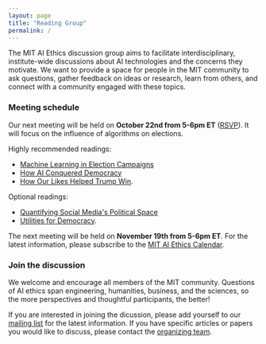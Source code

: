 ```yaml
---
layout: page
title: "Reading Group"
permalink: /
---
```


The MIT AI Ethics discussion group aims to facilitate interdisciplinary, institute-wide discussions about AI technologies and the concerns they motivate. We want to provide a space for people in the MIT community to ask questions, gather feedback on ideas or research, learn from others, and connect with a community engaged with these topics. 

### Meeting schedule

Our next meeting will be held on <b>October 22nd from 5-6pm ET</b> ([RSVP](https://docs.google.com/forms/d/e/1FAIpQLSe4xGG68C5TMhddzzTMlTrulIGOYcrxuwI201S41COVn2cBJQ/viewform?usp=sf_link)). It will focus on the influence of algorithms on elections. 

Highly recommended readings: 
* [Machine Learning in Election Campaigns](https://www.centreforpublicimpact.org/good-bad-ugly-uses-machine-learning-election-campaigns/)
* [How AI Conquered Democracy](https://theconversation.com/how-artificial-intelligence-conquered-democracy-77675)
* [How Our Likes Helped Trump Win](https://www.vice.com/en/article/mg9vvn/how-our-likes-helped-trump-win).


Optional readings:
* [Quantifying Social Media's Political Space](https://solomonmg.github.io/publication/bond-2015-quantifying/)
* [Utilities for Democracy](https://www.brookings.edu/wp-content/uploads/2020/08/Simons-Ghosh_Utilities-for-Democracy_PDF.pdf).

The next meeting will be held on <b>November 19th from 5-6pm ET</b>. For the latest information, please subscribe to the [MIT AI Ethics Calendar](https://calendar.google.com/calendar/u/0/embed?src=uqgrqa3k3rnkpl33rj37bqu5o4@group.calendar.google.com&ctz=America/New_York).

### Join the discussion

We welcome and encourage all members of the MIT community. Questions of AI ethics span engineering, humanities, business, and the sciences, so the more perspectives and thoughtful participants, the better! 

If you are interested in joining the dicussion, please add yourself to our [mailing list](https://groups.mit.edu/webmoira/list/ai-ethics) for the latest information. If you have specific articles or papers you would like to discuss, please contact the [organizing team](https://mitaiethics.github.io/organizers). 
